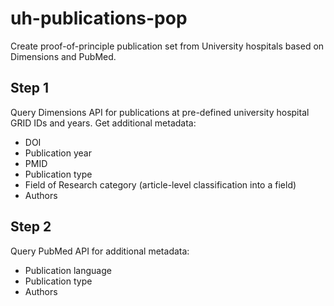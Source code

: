 # uh-publications-pop
Create proof-of-principle publication set from University hospitals based on Dimensions and PubMed.

## Step 1
Query Dimensions API for publications at pre-defined university hospital GRID IDs and years. Get additional metadata:
+ DOI
+ Publication year
+ PMID
+ Publication type
+ Field of Research category (article-level classification into a field)
+ Authors

## Step 2
Query PubMed API for additional metadata:
+ Publication language
+ Publication type
+ Authors